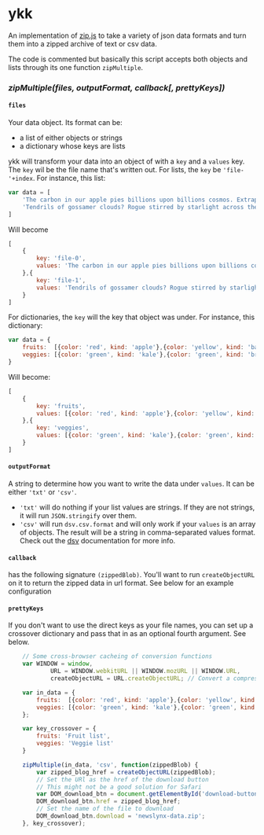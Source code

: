ykk
===

An implementation of [zip.js]() to take a variety of json data formats and turn them into a zipped archive of text or csv data.

The code is commented but basically this script accepts both objects and lists through its one function `zipMultiple`.

### *zipMultiple(files, outputFormat, callback[, prettyKeys])*

#### `files`

Your data object. Its format can be: 

* a list of either objects or strings
* a dictionary whose keys are lists 

ykk will transform your data into an object of with a `key` and a `values` key. The `key` wil be the file name that's written out. For lists, the `key` be `'file-'+index`. For instance, this list:

````js
var data = [
	'The carbon in our apple pies billions upon billions cosmos. Extraplanetary Hypatia.',
	'Tendrils of gossamer clouds? Rogue stirred by starlight across the centuries cosmic ocean.'
]
````

Will become

````js
[
	{
		key: 'file-0',
		values: 'The carbon in our apple pies billions upon billions cosmos. Extraplanetary Hypatia.'
	},{
		key: 'file-1',
		values: 'Tendrils of gossamer clouds? Rogue stirred by starlight across the centuries cosmic ocean.'
	}
]
````

For dictionaries, the `key` will the key that object was under. For instance, this dictionary:

````js
var data = {
	fruits:  [{color: 'red', kind: 'apple'},{color: 'yellow', kind: 'banana'}],
	veggies: [{color: 'green', kind: 'kale'},{color: 'green', kind: 'brocolli', nickname: 'lame kale'}]
}
````

Will become: 

````js
[
	{
		key: 'fruits',
		values: [{color: 'red', kind: 'apple'},{color: 'yellow', kind: 'banana'}]
	},{
		key: 'veggies',
		values: [{color: 'green', kind: 'kale'},{color: 'green', kind: 'brocolli', nickname: 'lame kale'}]
	}
]
````

#### `outputFormat`

A string to determine how you want to write the data under `values`. It can be either `'txt'` or `'csv'`. 

* `'txt'` will do nothing if your list values are strings. If they are not strings, it will run `JSON.stringify` over them. 
* `'csv'` will run `dsv.csv.format` and will only work if your `values` is an array of objects. The result will be a string in comma-separated values format. Check out the [dsv](https://github.com/mbostock/dsv) documentation for more info.


#### `callback`

has the following signature `(zippedBlob)`. You'll want to run `createObjectURL` on it to return the zipped data in url format. See below for an example configuration

#### `prettyKeys`

If you don't want to use the direct keys as your file names, you can set up a crossover dictionary and pass that in as an optional fourth argument. See below.

````js
	// Some cross-browser cacheing of conversion functions
	var WINDOW = window,
			URL = WINDOW.webkitURL || WINDOW.mozURL || WINDOW.URL,
			createObjectURL = URL.createObjectURL; // Convert a compressed blob object to a data URL

	var in_data = {
		fruits:  [{color: 'red', kind: 'apple'},{color: 'yellow', kind: 'banana'}],
		veggies: [{color: 'green', kind: 'kale'},{color: 'green', kind: 'broccolli', nickname: 'lame kale'}]
	};

	var key_crossover = {
		fruits: 'Fruit list',
		veggies: 'Veggie list'
	}

	zipMultiple(in_data, 'csv', function(zippedBlob) {
		var zipped_blog_href = createObjectURL(zippedBlob);
		// Set the URl as the href of the download button
		// This might not be a good solution for Safari
		var DOM_download_btn = document.getElementById('download-button');
		DOM_download_btn.href = zipped_blog_href;
		// Set the name of the file to download
		DOM_download_btn.download = 'newslynx-data.zip';
	}, key_crossover);
````

